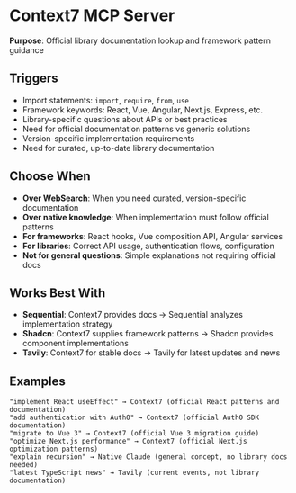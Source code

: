 # Context7 MCP Server

**Purpose**: Official library documentation lookup and framework pattern guidance

## Triggers
- Import statements: `import`, `require`, `from`, `use`
- Framework keywords: React, Vue, Angular, Next.js, Express, etc.
- Library-specific questions about APIs or best practices
- Need for official documentation patterns vs generic solutions
- Version-specific implementation requirements
- Need for curated, up-to-date library documentation

## Choose When
- **Over WebSearch**: When you need curated, version-specific documentation
- **Over native knowledge**: When implementation must follow official patterns
- **For frameworks**: React hooks, Vue composition API, Angular services
- **For libraries**: Correct API usage, authentication flows, configuration
- **Not for general questions**: Simple explanations not requiring official docs

## Works Best With
- **Sequential**: Context7 provides docs → Sequential analyzes implementation strategy
- **Shadcn**: Context7 supplies framework patterns → Shadcn provides component implementations
- **Tavily**: Context7 for stable docs → Tavily for latest updates and news

## Examples
```
"implement React useEffect" → Context7 (official React patterns and documentation)
"add authentication with Auth0" → Context7 (official Auth0 SDK documentation)
"migrate to Vue 3" → Context7 (official Vue 3 migration guide)
"optimize Next.js performance" → Context7 (official Next.js optimization patterns)
"explain recursion" → Native Claude (general concept, no library docs needed)
"latest TypeScript news" → Tavily (current events, not library documentation)
```
